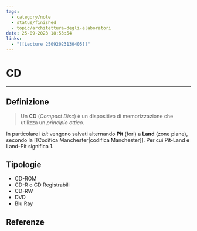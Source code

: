 ```yaml
---
tags:
  - category/note
  - status/finished
  - topic/architettura-degli-elaboratori
date: 25-09-2023 18:53:54
links:
  - "[[Lecture 25092023130405]]"
---
```

# CD
---
## Definizione
> Un **CD** (_Compact Disc_) è un dispositivo di memorizzazione che utilizza un _principio ottico_.

In particolare i _bit_ vengono salvati alternando **Pit** (fori) a **Land** (zone piane), secondo la [[Codifica Manchester|codifica Manchester]]. Per cui Pit-Land e Land-Pit significa 1.

## Tipologie
- CD-ROM
- CD-R o CD Registrabili
- CD-RW
- DVD
- Blu Ray

## Referenze